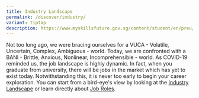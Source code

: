 ```yaml
---
title: Industry Landscape
permalink: /discover/industry/
variant: tiptap
description: https://www.myskillsfuture.gov.sg/content/student/en/preu/world-of-work/industry-landscape.html
---
```

<p>Not too long ago, we were bracing ourselves for a VUCA - Volatile, Uncertain,
Complex, Ambiguous - world. Today, we are confronted with a BANI - Brittle,
Anxious, Nonlinear, Incomprehensible - world. As COVID-19 reminded us,
the job landscape is highly dynamic. In fact, when you graduate from university,
there will be jobs in the market which has yet to exist today. Notwithstanding
this, it is never too early to begin your career exploration. You can start
from a bird-eye's view by looking at the <a href="https://www.myskillsfuture.gov.sg/content/student/en/preu/world-of-work/industry-landscape.html" rel="noopener noreferrer nofollow" target="_blank">Industry Landscape</a> or
learn directly about <a href="https://www.myskillsfuture.gov.sg/content/student/en/secondary/world-of-work/occupation.html" rel="noopener noreferrer nofollow" target="_blank">Job Roles</a>.</p>